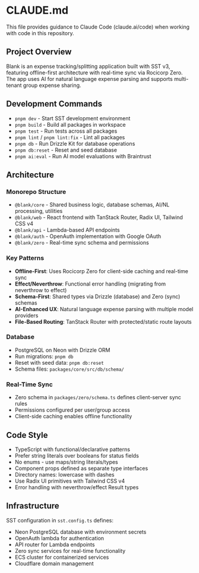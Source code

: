 # CLAUDE.md

This file provides guidance to Claude Code (claude.ai/code) when working with code in this repository.

## Project Overview

Blank is an expense tracking/splitting application built with SST v3, featuring offline-first architecture with real-time sync via Rocicorp Zero. The app uses AI for natural language expense parsing and supports multi-tenant group expense sharing.

## Development Commands

- `pnpm dev` - Start SST development environment
- `pnpm build` - Build all packages in workspace
- `pnpm test` - Run tests across all packages
- `pnpm lint` / `pnpm lint:fix` - Lint all packages
- `pnpm db` - Run Drizzle Kit for database operations
- `pnpm db:reset` - Reset and seed database
- `pnpm ai:eval` - Run AI model evaluations with Braintrust

## Architecture

### Monorepo Structure
- `@blank/core` - Shared business logic, database schemas, AI/NL processing, utilities
- `@blank/web` - React frontend with TanStack Router, Radix UI, Tailwind CSS v4
- `@blank/api` - Lambda-based API endpoints
- `@blank/auth` - OpenAuth implementation with Google OAuth
- `@blank/zero` - Real-time sync schema and permissions

### Key Patterns
- **Offline-First**: Uses Rocicorp Zero for client-side caching and real-time sync
- **Effect/Neverthrow**: Functional error handling (migrating from neverthrow to effect)
- **Schema-First**: Shared types via Drizzle (database) and Zero (sync) schemas
- **AI-Enhanced UX**: Natural language expense parsing with multiple model providers
- **File-Based Routing**: TanStack Router with protected/static route layouts

### Database
- PostgreSQL on Neon with Drizzle ORM
- Run migrations: `pnpm db`
- Reset with seed data: `pnpm db:reset`
- Schema files: `packages/core/src/db/schema/`

### Real-Time Sync
- Zero schema in `packages/zero/schema.ts` defines client-server sync rules
- Permissions configured per user/group access
- Client-side caching enables offline functionality

## Code Style

- TypeScript with functional/declarative patterns
- Prefer string literals over booleans for status fields
- No enums - use maps/string literals/types
- Component props defined as separate type interfaces
- Directory names: lowercase with dashes
- Use Radix UI primitives with Tailwind CSS v4
- Error handling with neverthrow/effect Result types

## Infrastructure

SST configuration in `sst.config.ts` defines:
- Neon PostgreSQL database with environment secrets
- OpenAuth lambda for authentication
- API router for Lambda endpoints
- Zero sync services for real-time functionality
- ECS cluster for containerized services
- Cloudflare domain management